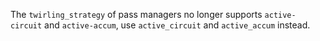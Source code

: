 The `twirling_strategy` of pass managers no longer supports `active-circuit` and `active-accum`, use `active_circuit` and `active_accum` instead.

